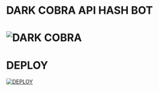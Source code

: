 # DARK COBRA API HASH BOT
# ![DARK COBRA](https://telegra.ph/file/ae23eb5c9dd90f720a137.jpg)
# DEPLOY
 [![DEPLOY](https://www.herokucdn.com/deploy/button.svg)](https://heroku.com/deploy?https://github.com/TEAM-PIKA/MyTelegramOrgRoBot)
